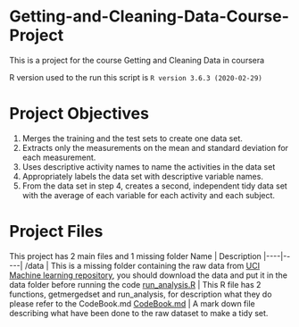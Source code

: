 # Getting-and-Cleaning-Data-Course-Project
This is a project for the course Getting and Cleaning Data in coursera


R version used to the run this script is `R version 3.6.3 (2020-02-29)`



# Project Objectives

1. Merges the training and the test sets to create one data set.
2. Extracts only the measurements on the mean and standard deviation for each measurement.
3. Uses descriptive activity names to name the activities in the data set
4. Appropriately labels the data set with descriptive variable names.
5. From the data set in step 4, creates a second, independent tidy data set with the average of each variable for each activity and each subject.


# Project Files
This project has 2 main files and 1 missing folder
Name | Description
|----|-----|
/data | This is a missing folder containing the raw data from [UCI Machine learning repository](http://archive.ics.uci.edu/ml/datasets/Human+Activity+Recognition+Using+Smartphones#), you should download the data and put it in the data folder before running the code 
[run_analysis.R](run_analysis.R) | This R file has 2 functions, getmergedset and run_analysis, for description what they do please refer to the CodeBook.md
[CodeBook.md](CodeBook.md) | A mark down file describing what have been done to the raw dataset to make a tidy set.
